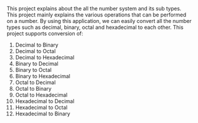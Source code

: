This project explains about the all the number system and its sub types. This project mainly explains the various operations that can be performed on a number. By using this application, we can easily convert all the number types such as decimal, binary, octal and hexadecimal to each other.
This project supports conversion of:
1. Decimal to Binary
2. Decimal to Octal
3. Decimal to Hexadecimal
4. Binary to Decimal
5. Binary to Octal
6. Binary to Hexadecimal
7. Octal to Decimal
8. Octal to Binary
9. Octal to Hexadecimal
10. Hexadecimal to Decimal
11. Hexadecimal to Octal
12. Hexadecimal to Binary
